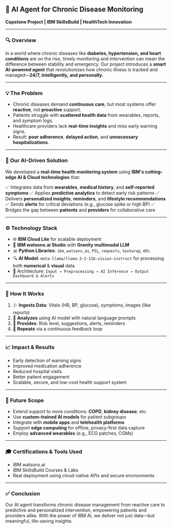 ## 🧠 **AI Agent for Chronic Disease Monitoring**

**Capstone Project | IBM SkillsBuild | HealthTech Innovation**

---

### 🔍 **Overview**

In a world where chronic diseases like **diabetes, hypertension, and heart conditions** are on the rise, timely monitoring and intervention can mean the difference between stability and emergency. Our project introduces a **smart AI-powered agent** that revolutionizes how chronic illness is tracked and managed—**24/7, intelligently, and personally.**

---

### 💡 **The Problem**

* Chronic diseases demand **continuous care**, but most systems offer **reactive**, not **proactive** support.
* Patients struggle with **scattered health data** from wearables, reports, and symptom logs.
* Healthcare providers lack **real-time insights** and miss early warning signs.
* Result: **poor adherence**, **delayed action**, and **unnecessary hospitalizations**.

---

### 🚀 **Our AI-Driven Solution**

We developed a **real-time health monitoring system** using **IBM's cutting-edge AI & Cloud technologies** that:

✅ Integrates data from **wearables**, **medical history**, and **self-reported symptoms**
✅ Applies **predictive analytics** to detect early risk patterns
✅ Delivers **personalized insights**, **reminders**, and **lifestyle recommendations**
✅ Sends **alerts** for critical deviations (e.g., glucose spike or high BP)
✅ Bridges the gap between **patients** and **providers** for collaborative care

---

### ⚙️ **Technology Stack**

* 🌐 **IBM Cloud Lite** for scalable deployment
* 🤖 **IBM watsonx.ai Studio** with **Granity multimodal LLM**
* 📊 **Python Libraries**: `ibm_watsonx_ai`, `PIL`, `requests`, `textwrap`, etc.
* 🔍 **AI Model**: `meta-llama/llama-3-2-11b-vision-instruct` for processing both **numerical** & **visual** data
* 🧱 Architecture:
  `Input → Preprocessing → AI Inference → Output Dashboard & Alerts`

---

### 🔄 **How It Works**

1. 🩺 **Ingests Data**: Vitals (HR, BP, glucose), symptoms, images (like reports)
2. 🧠 **Analyzes** using AI model with natural language prompts
3. 📲 **Provides**: Risk level, suggestions, alerts, reminders
4. 🔄 **Repeats** via a continuous feedback loop

---

### 📈 **Impact & Results**

* Early detection of warning signs
* Improved medication adherence
* Reduced hospital visits
* Better patient engagement
* Scalable, secure, and low-cost health support system

---

### 🔮 **Future Scope**

* Extend support to more conditions: **COPD**, **kidney disease**, etc.
* Use **custom-trained AI models** for patient subgroups
* Integrate with **mobile apps** and **telehealth platforms**
* Support **edge computing** for offline, privacy-first data capture
* Employ **advanced wearables** (e.g., ECG patches, CGMs)

---

### 🎓 **Certifications & Tools Used**

* IBM watsonx.ai
* IBM SkillsBuild Courses & Labs
* Real deployment using cloud-native APIs and secure environments

---

### ✅ **Conclusion**

Our AI agent transforms chronic disease management from reactive care to predictive and personalized intervention, empowering patients and providers alike. With the power of IBM AI, we deliver not just data—but meaningful, life-saving insights.
